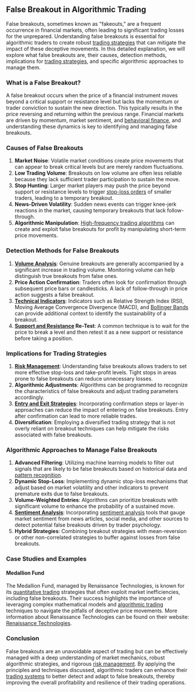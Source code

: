 ## False Breakout in Algorithmic Trading

False breakouts, sometimes known as "fakeouts," are a frequent occurrence in financial markets, often leading to significant trading losses for the unprepared. Understanding false breakouts is essential for algorithmic traders to create robust [trading strategies](../t/trading_strategies.md) that can mitigate the impact of these deceptive movements. In this detailed explanation, we will explore what false breakouts are, their causes, detection methods, implications for [trading strategies](../t/trading_strategies.md), and specific algorithmic approaches to manage them.

### What is a False Breakout?

A false breakout occurs when the price of a financial instrument moves beyond a critical support or resistance level but lacks the momentum or trader conviction to sustain the new direction. This typically results in the price reversing and returning within the previous range. Financial markets are driven by momentum, market sentiment, and [behavioral finance](../b/behavioral_finance.md), and understanding these dynamics is key to identifying and managing false breakouts.

### Causes of False Breakouts

1. **Market Noise**: Volatile market conditions create price movements that can appear to break critical levels but are merely random fluctuations.
2. **Low Trading Volume**: Breakouts on low volume are often less reliable because they lack sufficient trader participation to sustain the move.
3. **Stop Hunting**: Larger market players may push the price beyond support or resistance levels to trigger [stop-loss orders](../s/stop-loss_orders.md) of smaller traders, leading to a temporary breakout.
4. **News-Driven Volatility**: Sudden news events can trigger knee-jerk reactions in the market, causing temporary breakouts that lack follow-through.
5. **Algorithmic Manipulation**: [High-frequency trading algorithms](../h/high-frequency_trading_algorithms.md) can create and exploit false breakouts for profit by manipulating short-term price movements.

### Detection Methods for False Breakouts

1. **[Volume Analysis](../v/volume_analysis.md)**: Genuine breakouts are generally accompanied by a significant increase in trading volume. Monitoring volume can help distinguish true breakouts from false ones.
2. **Price Action Confirmation**: Traders often look for confirmation through subsequent price bars or candlesticks. A lack of follow-through in price action suggests a false breakout.
3. **[Technical Indicators](../t/technical_indicators.md)**: Indicators such as Relative Strength Index (RSI), Moving Average Convergence Divergence (MACD), and [Bollinger Bands](../b/bollinger_bands.md) can provide additional context to identify the sustainability of a breakout.
4. **[Support and Resistance](../s/support_and_resistance.md) Re-Test**: A common technique is to wait for the price to break a level and then retest it as a new support or resistance before taking a position.

### Implications for Trading Strategies

1. **[Risk Management](../r/risk_management.md)**: Understanding false breakouts allows traders to set more effective stop-loss and take-profit levels. Tight stops in areas prone to false breakouts can reduce unnecessary losses.
2. **Algorithmic Adjustments**: Algorithms can be programmed to recognize the characteristics of false breakouts and adjust trading parameters accordingly.
3. **[Entry and Exit Strategies](../e/entry_and_exit_strategies.md)**: Incorporating confirmation steps or layer-in approaches can reduce the impact of entering on false breakouts. Entry after confirmation can lead to more reliable trades.
4. **Diversification**: Employing a diversified trading strategy that is not overly reliant on breakout techniques can help mitigate the risks associated with false breakouts.

### Algorithmic Approaches to Manage False Breakouts

1. **Advanced Filtering**: Utilizing machine learning models to filter out signals that are likely to be false breakouts based on historical data and [pattern recognition](../p/pattern_recognition.md).
2. **Dynamic Stop-Loss**: Implementing dynamic stop-loss mechanisms that adjust based on market volatility and other indicators to prevent premature exits due to false breakouts.
3. **Volume-Weighted Entries**: Algorithms can prioritize breakouts with significant volume to enhance the probability of a sustained move.
4. **[Sentiment Analysis](../s/sentiment_analysis.md)**: Incorporating [sentiment analysis](../s/sentiment_analysis.md) tools that gauge market sentiment from news articles, social media, and other sources to detect potential false breakouts driven by trader psychology.
5. **Hybrid Strategies**: Combining breakout strategies with mean-reversion or other non-correlated strategies to buffer against losses from false breakouts.

### Case Studies and Examples

#### Medallion Fund
The Medallion Fund, managed by Renaissance Technologies, is known for its [quantitative trading](../q/quantitative_trading.md) strategies that often exploit market inefficiencies, including false breakouts. Their success highlights the importance of leveraging complex mathematical models and [algorithmic trading](../a/algorithmic_trading.md) techniques to navigate the pitfalls of deceptive price movements. More information about Renaissance Technologies can be found on their website: [Renaissance Technologies](https://www.rentec.com/).

### Conclusion

False breakouts are an unavoidable aspect of trading but can be effectively managed with a deep understanding of market mechanics, robust algorithmic strategies, and rigorous [risk management](../r/risk_management.md). By applying the principles and techniques discussed, algorithmic traders can enhance their [trading systems](../t/trading_systems.md) to better detect and adapt to false breakouts, thereby improving the overall profitability and resilience of their trading operations.
